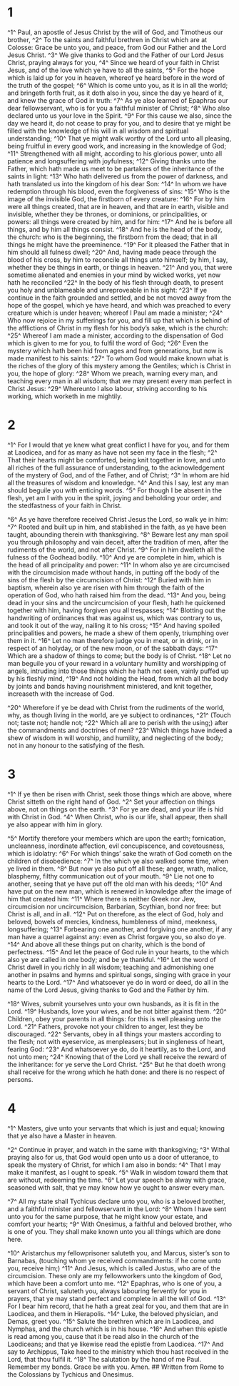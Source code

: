 # 1 
^1^ Paul, an apostle of Jesus Christ by the will of God, and Timotheus our brother, ^2^ To the saints and faithful brethren in Christ which are at Colosse: Grace be unto you, and peace, from God our Father and the Lord Jesus Christ. ^3^ We give thanks to God and the Father of our Lord Jesus Christ, praying always for you, ^4^ Since we heard of your faith in Christ Jesus, and of the love which ye have to all the saints, ^5^ For the hope which is laid up for you in heaven, whereof ye heard before in the word of the truth of the gospel; ^6^ Which is come unto you, as it is in all the world; and bringeth forth fruit, as it doth also in you, since the day ye heard of it, and knew the grace of God in truth: ^7^ As ye also learned of Epaphras our dear fellowservant, who is for you a faithful minister of Christ; ^8^ Who also declared unto us your love in the Spirit. ^9^ For this cause we also, since the day we heard it, do not cease to pray for you, and to desire that ye might be filled with the knowledge of his will in all wisdom and spiritual understanding; ^10^ That ye might walk worthy of the Lord unto all pleasing, being fruitful in every good work, and increasing in the knowledge of God; ^11^ Strengthened with all might, according to his glorious power, unto all patience and longsuffering with joyfulness; ^12^ Giving thanks unto the Father, which hath made us meet to be partakers of the inheritance of the saints in light: ^13^ Who hath delivered us from the power of darkness, and hath translated us into the kingdom of his dear Son: ^14^ In whom we have redemption through his blood, even the forgiveness of sins: ^15^ Who is the image of the invisible God, the firstborn of every creature: ^16^ For by him were all things created, that are in heaven, and that are in earth, visible and invisible, whether they be thrones, or dominions, or principalities, or powers: all things were created by him, and for him: ^17^ And he is before all things, and by him all things consist. ^18^ And he is the head of the body, the church: who is the beginning, the firstborn from the dead; that in all things he might have the preeminence. ^19^ For it pleased the Father that in him should all fulness dwell; ^20^ And, having made peace through the blood of his cross, by him to reconcile all things unto himself; by him, I say, whether they be things in earth, or things in heaven. ^21^ And you, that were sometime alienated and enemies in your mind by wicked works, yet now hath he reconciled ^22^ In the body of his flesh through death, to present you holy and unblameable and unreproveable in his sight: ^23^ If ye continue in the faith grounded and settled, and be not moved away from the hope of the gospel, which ye have heard, and which was preached to every creature which is under heaven; whereof I Paul am made a minister; ^24^ Who now rejoice in my sufferings for you, and fill up that which is behind of the afflictions of Christ in my flesh for his body’s sake, which is the church: ^25^ Whereof I am made a minister, according to the dispensation of God which is given to me for you, to fulfil the word of God; ^26^ Even the mystery which hath been hid from ages and from generations, but now is made manifest to his saints: ^27^ To whom God would make known what is the riches of the glory of this mystery among the Gentiles; which is Christ in you, the hope of glory: ^28^ Whom we preach, warning every man, and teaching every man in all wisdom; that we may present every man perfect in Christ Jesus: ^29^ Whereunto I also labour, striving according to his working, which worketh in me mightily. 

# 2 
^1^ For I would that ye knew what great conflict I have for you, and for them at Laodicea, and for as many as have not seen my face in the flesh; ^2^ That their hearts might be comforted, being knit together in love, and unto all riches of the full assurance of understanding, to the acknowledgement of the mystery of God, and of the Father, and of Christ; ^3^ In whom are hid all the treasures of wisdom and knowledge. ^4^ And this I say, lest any man should beguile you with enticing words. ^5^ For though I be absent in the flesh, yet am I with you in the spirit, joying and beholding your order, and the stedfastness of your faith in Christ. 

^6^ As ye have therefore received Christ Jesus the Lord, so walk ye in him: ^7^ Rooted and built up in him, and stablished in the faith, as ye have been taught, abounding therein with thanksgiving. ^8^ Beware lest any man spoil you through philosophy and vain deceit, after the tradition of men, after the rudiments of the world, and not after Christ. ^9^ For in him dwelleth all the fulness of the Godhead bodily. ^10^ And ye are complete in him, which is the head of all principality and power: ^11^ In whom also ye are circumcised with the circumcision made without hands, in putting off the body of the sins of the flesh by the circumcision of Christ: ^12^ Buried with him in baptism, wherein also ye are risen with him through the faith of the operation of God, who hath raised him from the dead. ^13^ And you, being dead in your sins and the uncircumcision of your flesh, hath he quickened together with him, having forgiven you all trespasses; ^14^ Blotting out the handwriting of ordinances that was against us, which was contrary to us, and took it out of the way, nailing it to his cross; ^15^ And having spoiled principalities and powers, he made a shew of them openly, triumphing over them in it. ^16^ Let no man therefore judge you in meat, or in drink, or in respect of an holyday, or of the new moon, or of the sabbath days: ^17^ Which are a shadow of things to come; but the body is of Christ. ^18^ Let no man beguile you of your reward in a voluntary humility and worshipping of angels, intruding into those things which he hath not seen, vainly puffed up by his fleshly mind, ^19^ And not holding the Head, from which all the body by joints and bands having nourishment ministered, and knit together, increaseth with the increase of God. 

^20^ Wherefore if ye be dead with Christ from the rudiments of the world, why, as though living in the world, are ye subject to ordinances, ^21^ (Touch not; taste not; handle not; ^22^ Which all are to perish with the using;) after the commandments and doctrines of men? ^23^ Which things have indeed a shew of wisdom in will worship, and humility, and neglecting of the body; not in any honour to the satisfying of the flesh. 

# 3 
^1^ If ye then be risen with Christ, seek those things which are above, where Christ sitteth on the right hand of God. ^2^ Set your affection on things above, not on things on the earth. ^3^ For ye are dead, and your life is hid with Christ in God. ^4^ When Christ, who is our life, shall appear, then shall ye also appear with him in glory. 

^5^ Mortify therefore your members which are upon the earth; fornication, uncleanness, inordinate affection, evil concupiscence, and covetousness, which is idolatry: ^6^ For which things’ sake the wrath of God cometh on the children of disobedience: ^7^ In the which ye also walked some time, when ye lived in them. ^8^ But now ye also put off all these; anger, wrath, malice, blasphemy, filthy communication out of your mouth. ^9^ Lie not one to another, seeing that ye have put off the old man with his deeds; ^10^ And have put on the new man, which is renewed in knowledge after the image of him that created him: ^11^ Where there is neither Greek nor Jew, circumcision nor uncircumcision, Barbarian, Scythian, bond nor free: but Christ is all, and in all. ^12^ Put on therefore, as the elect of God, holy and beloved, bowels of mercies, kindness, humbleness of mind, meekness, longsuffering; ^13^ Forbearing one another, and forgiving one another, if any man have a quarrel against any: even as Christ forgave you, so also do ye. ^14^ And above all these things put on charity, which is the bond of perfectness. ^15^ And let the peace of God rule in your hearts, to the which also ye are called in one body; and be ye thankful. ^16^ Let the word of Christ dwell in you richly in all wisdom; teaching and admonishing one another in psalms and hymns and spiritual songs, singing with grace in your hearts to the Lord. ^17^ And whatsoever ye do in word or deed, do all in the name of the Lord Jesus, giving thanks to God and the Father by him. 

^18^ Wives, submit yourselves unto your own husbands, as it is fit in the Lord. ^19^ Husbands, love your wives, and be not bitter against them. ^20^ Children, obey your parents in all things: for this is well pleasing unto the Lord. ^21^ Fathers, provoke not your children to anger, lest they be discouraged. ^22^ Servants, obey in all things your masters according to the flesh; not with eyeservice, as menpleasers; but in singleness of heart, fearing God: ^23^ And whatsoever ye do, do it heartily, as to the Lord, and not unto men; ^24^ Knowing that of the Lord ye shall receive the reward of the inheritance: for ye serve the Lord Christ. ^25^ But he that doeth wrong shall receive for the wrong which he hath done: and there is no respect of persons. 

# 4 
^1^ Masters, give unto your servants that which is just and equal; knowing that ye also have a Master in heaven. 

^2^ Continue in prayer, and watch in the same with thanksgiving; ^3^ Withal praying also for us, that God would open unto us a door of utterance, to speak the mystery of Christ, for which I am also in bonds: ^4^ That I may make it manifest, as I ought to speak. ^5^ Walk in wisdom toward them that are without, redeeming the time. ^6^ Let your speech be alway with grace, seasoned with salt, that ye may know how ye ought to answer every man. 

^7^ All my state shall Tychicus declare unto you, who is a beloved brother, and a faithful minister and fellowservant in the Lord: ^8^ Whom I have sent unto you for the same purpose, that he might know your estate, and comfort your hearts; ^9^ With Onesimus, a faithful and beloved brother, who is one of you. They shall make known unto you all things which are done here. 

^10^ Aristarchus my fellowprisoner saluteth you, and Marcus, sister’s son to Barnabas, (touching whom ye received commandments: if he come unto you, receive him;) ^11^ And Jesus, which is called Justus, who are of the circumcision. These only are my fellowworkers unto the kingdom of God, which have been a comfort unto me. ^12^ Epaphras, who is one of you, a servant of Christ, saluteth you, always labouring fervently for you in prayers, that ye may stand perfect and complete in all the will of God. ^13^ For I bear him record, that he hath a great zeal for you, and them that are in Laodicea, and them in Hierapolis. ^14^ Luke, the beloved physician, and Demas, greet you. ^15^ Salute the brethren which are in Laodicea, and Nymphas, and the church which is in his house. ^16^ And when this epistle is read among you, cause that it be read also in the church of the Laodiceans; and that ye likewise read the epistle from Laodicea. ^17^ And say to Archippus, Take heed to the ministry which thou hast received in the Lord, that thou fulfil it. ^18^ The salutation by the hand of me Paul. Remember my bonds. Grace be with you. Amen. ## Written from Rome to the Colossians by Tychicus and Onesimus.
